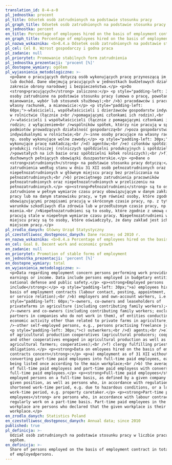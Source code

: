 ```yaml
---
translation_id: 8-4-a-0
pl_jednostka: procent
pl_title: Odsetek osób zatrudnionych na podstawie stosunku pracy
pl_graph_title: Odsetek osób zatrudnionych na podstawie stosunku pracy
en_jednostka: percent
en_title: Percentage of employees hired on the basis of employment contract
en_graph_title: Percentage of employees hired on the basis of employment contract
pl_nazwa_wskaznika: <b>8.4.a Odsetek osób zatrudnionych na podstawie stosunku pracy</b>
pl_cel: Cel 8. Wzrost gospodarczy i godna praca
pl_zadanie: null
pl_priorytet: Promowanie stabilnych form zatrudnienia
pl_jednostka_prezentacji: 'procent [%]'
pl_dostepne_wymiary: ogółem
pl_wyjasnienia_metodologiczne: >-
  <p>Dane o pracujących dotyczą osób wykonujących pracę przynoszącą im zarobek
  lub dochód. Dane obejmują pracujących w jednostkach budżetowych działających w
  zakresie obrony narodowej i bezpieczeństwa.</p> <p>Do
  <strong>pracujących</strong> zaliczono:</p> <p style="padding-left: 30px;">a)
  osoby zatrudnione na podstawie stosunku pracy (umowa o pracę, powołanie,
  mianowanie, wybór lub stosunek służbowy);<br />b) pracodawców i pracujących na
  własny rachunek, a mianowicie:</p> <p style="padding-left:
  60px;">-właścicieli, współwłaścicieli i dzierżawców gospodarstw indywidualnych
  w rolnictwie (łącznie z<br />pomagającymi członkami ich rodzin),<br
  />-właścicieli i współwłaścicieli (łącznie z pomagającymi członkami ich
  rodzin; z wyłączeniem<br />wspólników spółek, którzy nie pracują w spółce)
  podmiotów prowadzących działalność gospodarczą<br />poza gospodarstwami
  indywidualnymi w rolnictwie;<br />-inne osoby pracujące na własny rachunek,
  np. osoby wykonujące wolne zawody;</p> <p style="padding-left: 30px;">c) osoby
  wykonujące pracę nakładczą;<br />d) agentów;<br />e) członków spółdzielni
  produkcji rolniczej (rolniczych spółdzielni produkcyjnych i spółdzielni<br
  />powstałych na ich bazie oraz spółdzielni kółek rolniczych);<br />f)
  duchownych pełniących obowiązki duszpasterskie.</p> <p>Dane o
  <strong>zatrudnionych</strong> na podstawie stosunku pracy dotyczą:</p> <p>a)
  zatrudnienia według stanu w dniu 31 XII osób pełnozatrudnionych oraz
  niepełnozatrudnionych w głównym miejscu pracy bez przeliczania na
  pełnozatrudnionych;<br />b) przeciętnego zatrudnienia pracowników
  pełnozatrudnionych oraz niepełnozatrudnionych w przeliczeniu na
  pełnozatrudnionych.</p> <p><strong>Pełnozatrudnieni</strong> są to osoby
  zatrudnione w pełnym wymiarze czasu pracy obowiązującym w danym zakładzie
  pracy lub na danym stanowisku pracy, w tym również osoby, które zgodnie z
  obowiązującymi przepisami pracują w skróconym czasie pracy, np. z tytułu
  warunków szkodliwych dla zdrowia lub w przedłużonym czasie pracy, np. dozorcy
  mienia.<br />Niepełnozatrudnieni są to osoby, które zgodnie z umową o pracę
  pracują stale w niepełnym wymiarze czasu pracy. Niepełnozatrudnieni w głównym
  miejscu pracy są to osoby, które oświadczyły, że dany zakład jest ich głównym
  miejscem pracy.</p>
pl_zrodlo_danych: Główny Urząd Statystyczny
pl_czestotliwosc_dostępnosc_danych: Dane roczne; od 2010 r.
en_nazwa_wskaznika: <b>8.4.a Percentage of employees hired on the basis of employment contract</b>
en_cel: Goal 8. Decent work and economic growth
en_zadanie: null
en_priorytet: Promotion of stable forms of employment
en_jednostka_prezentacji: 'percent [%]'
en_dostepne_wymiary: total
en_wyjasnienia_metodologiczne: >-
  <p>Data regarding employment concern persons performing work providing
  earnings or income. Data include persons employed in budgetary entities of
  national defense and public safety.</p> <p><strong>Employed persons
  include</strong>:</p> <p style="padding-left: 30px;">a) employees hired on the
  basis of employment contracts (labour contact, posting, appointment, election
  or service relation);<br />b) employers and own-account workers, i.e.:</p> <p
  style="padding-left: 60px;">-owners, co-owners and leaseholders of
  privatefarms in agriculture (including contributing family workers);<br
  />-owners and co-owners (including contributing family workers; excluding
  partners in companies who do not work in them), of entities conducting
  economic activity other than related to private farms in agriculture;<br
  />-other self-employed persons, e.g., persons practising freelance jobs;</p>
  <p style="padding-left: 30px;">c) outworkers;<br />d) agents;<br />e) members
  of agricultural production cooperatives (agricultural producers; cooperatives
  and other cooperatives engaged in agricultural production as well as
  agricultural farmers; cooperatives);<br />f) clergy fulfilling priestly
  obligations.</p> <p><strong>Data on emloyees hired on the basis of employment
  contracts concern</strong>:</p> <p>a) employment as of 31 XII without
  converting part-time paid employees into full-time paid employees, each person
  being listed once according to the main workplace;<br />b) the average number
  of full-time paid employess and part-time paid employess with conversion into
  full-time paid employees.</p> <p><strong>Full-time paid employees</strong> are
  employed persons on a full-time basis, as defined by a given company or for a
  given position, as well as persons who, in accordance with regulations, work a
  shortened work-time period, e.g. due to hazardous conditions, or a longer
  work-time period, e.g. property caretaker.</p> <p><strong>Part-time paid
  employees</strong> are persons who, in accordance with labour contracts,
  regularly work on a part-time basis. Part-time paid employees in the main
  workplace are persons who declared that the given workplace is their main
  workplace.</p>
en_zrodlo_danych: Statistics Poland
en_czestotliwosc_dostępnosc_danych: Annual data; since 2010
published: true
pl_definicja: >-
  Udział osób zatrudnionych na podstawie stosunku pracy w liczbie pracujących
  ogółem.
en_definicja: >-
  Share of persons employed on the basis of employment contract in total number
  of employedpersons.
---
```

